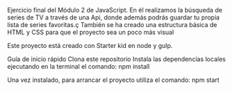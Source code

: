 Ejercicio final del Módulo 2 de JavaScript.
En él realizamos la búsqueda de series de TV a través de una Api, donde además podrás guardar tu propia lista de series favoritas.ç
También se ha creado una estructura básica de HTML y CSS para que el proyecto sea un poco más visual

Este proyecto está creado con Starter kid en node y gulp.

Guía de inicio rápido
Clona este repositorio
Instala las dependencias locales ejecutando en la terminal el comando:
npm install

Una vez instalado, para arrancar el proyecto utiliza el comando:
npm start
